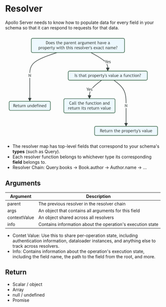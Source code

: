 # Resolver

Apollo Server needs to know how to populate data for every field in your schema so that it can respond to requests for that data.

![resolver](./assets/resolver.png)

- The resolver map has top-level fields that correspond to your schema's **types** (such as Query).
- Each resolver function belongs to whichever type its corresponding **field** belongs to.
- Resolver Chain: Query.books -> Book.author -> Author.name -> ...

## Arguments

| Argument     | Description                                                |
| ------------ | ---------------------------------------------------------- |
| parent       | The previous resolver in the resolver chain                |
| args         | An object that contains all arguments for this field       |
| contextValue | An object shared across all resolvers                      |
| info         | Contains information about the operation's execution state |

- Contet Value: Use this to share per-operation state, including authentication information, dataloader instances, and anything else to track across resolvers.
- Info: Contains information about the operation's execution state, including the field name, the path to the field from the root, and more.

## Return

- Scalar / object
- Array
- null / undefined
- Promise
